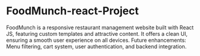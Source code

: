 # FoodMunch-react-Project
FoodMunch is a responsive restaurant management website built with React JS, featuring custom templates and attractive content. It offers a clean UI, ensuring a smooth user experience on all devices. Future enhancements: Menu filtering, cart system, user authentication, and backend integration.
